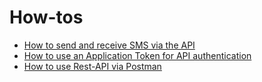 # How-tos

- [How to send and receive SMS via the API](https://www.emnify.com/developer-blog/how-to-send-and-receive-sms-via-the-api)
- [How to use an Application Token for API authentication](https://www.emnify.com/developer-blog/how-to-use-an-application-token-for-api-authentication)
- [How to use Rest-API via Postman](https://www.emnify.com/developer-blog/postman-emnify-api)